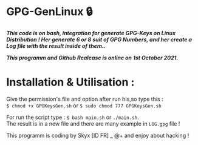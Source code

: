# GPG-GenLinux 🔒

<h5><i>This code is on bash, integration for generate GPG-Keys on Linux Distribution !
Her generate 6 or 8 suit of GPG Numbers, and her create a Log file with the result inside of them..

This programm and Github Realease is online on 1st October 2021.</i><h5>

  <h1>Installation & Utilisation :</h1>
  
Give the permission's file and option after run his,so type this :<br>
```$ chmod +x GPGKeysGen.sh``` or ```$ sudo chmod 777 GPGKeysGen.sh```
  
For run the script type : ```$ bash main.sh``` or ```./main.sh```.<br>
The result is in a new file and there are many example in ```LOG.gpg``` file !
  
This programm is coding by Skyx [ID FR] **_**
@+ and enjoy about hacking !
